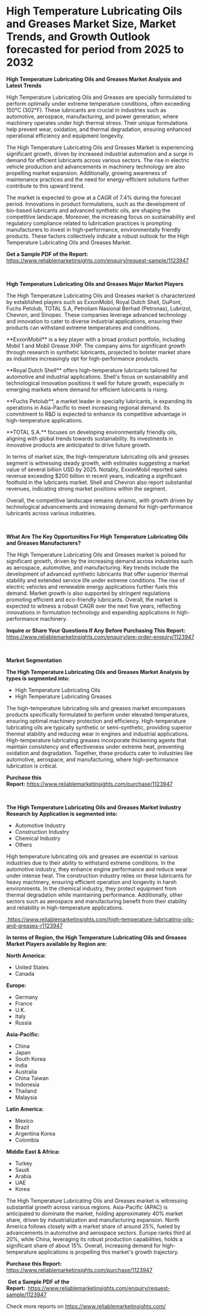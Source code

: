 <p><h1>High Temperature Lubricating Oils and Greases Market Size, Market Trends, and Growth Outlook forecasted for period from 2025 to 2032</h1></p><p><strong>High Temperature Lubricating Oils and Greases Market Analysis and Latest Trends</strong></p>
<p><p>High Temperature Lubricating Oils and Greases are specially formulated to perform optimally under extreme temperature conditions, often exceeding 150°C (302°F). These lubricants are crucial in industries such as automotive, aerospace, manufacturing, and power generation, where machinery operates under high thermal stress. Their unique formulations help prevent wear, oxidation, and thermal degradation, ensuring enhanced operational efficiency and equipment longevity.</p><p>The High Temperature Lubricating Oils and Greases Market is experiencing significant growth, driven by increased industrial automation and a surge in demand for efficient lubricants across various sectors. The rise in electric vehicle production and advancements in machinery technology are also propelling market expansion. Additionally, growing awareness of maintenance practices and the need for energy-efficient solutions further contribute to this upward trend.</p><p>The market is expected to grow at a CAGR of 7.4% during the forecast period. Innovations in product formulations, such as the development of bio-based lubricants and advanced synthetic oils, are shaping the competitive landscape. Moreover, the increasing focus on sustainability and regulatory compliance related to lubrication practices is prompting manufacturers to invest in high-performance, environmentally friendly products. These factors collectively indicate a robust outlook for the High Temperature Lubricating Oils and Greases Market.</p></p>
<p><strong>Get a Sample PDF of the Report:&nbsp;</strong> <a href="https://www.reliablemarketinsights.com/enquiry/request-sample/1123947?utm_campaign=2004&utm_medium=2&utm_source=Github&utm_content=ia&utm_term=01022025&utm_id=high-temperature-lubricating-oils-and-greases">https://www.reliablemarketinsights.com/enquiry/request-sample/1123947</a></p>
<p>&nbsp;</p>
<p><strong>High Temperature Lubricating Oils and Greases Major Market Players</strong></p>
<p><p>The High Temperature Lubricating Oils and Greases market is characterized by established players such as ExxonMobil, Royal Dutch Shell, DuPont, Fuchs Petolub, TOTAL S.A, Petroliam Nasional Berhad (Petronas), Lubrizol, Chevron, and Sinopec. These companies leverage advanced technology and innovation to cater to diverse industrial applications, ensuring their products can withstand extreme temperatures and conditions.</p><p>**ExxonMobil** is a key player with a broad product portfolio, including Mobil 1 and Mobil Grease XHP. The company aims for significant growth through research in synthetic lubricants, projected to bolster market share as industries increasingly opt for high-performance products. </p><p>**Royal Dutch Shell** offers high-temperature lubricants tailored for automotive and industrial applications. Shell's focus on sustainability and technological innovation positions it well for future growth, especially in emerging markets where demand for efficient lubricants is rising.</p><p>**Fuchs Petolub**, a market leader in specialty lubricants, is expanding its operations in Asia-Pacific to meet increasing regional demand. Its commitment to R&D is expected to enhance its competitive advantage in high-temperature applications.</p><p>**TOTAL S.A.** focuses on developing environmentally friendly oils, aligning with global trends towards sustainability. Its investments in innovative products are anticipated to drive future growth.</p><p>In terms of market size, the high-temperature lubricating oils and greases segment is witnessing steady growth, with estimates suggesting a market value of several billion USD by 2025. Notably, ExxonMobil reported sales revenue exceeding $200 billion in recent years, indicating a significant foothold in the lubricants market. Shell and Chevron also report substantial revenues, indicating strong market positions within the segment.</p><p>Overall, the competitive landscape remains dynamic, with growth driven by technological advancements and increasing demand for high-performance lubricants across various industries.</p></p>
<p>&nbsp;</p>
<p><strong>What Are The Key Opportunities For High Temperature Lubricating Oils and Greases Manufacturers?</strong></p>
<p><p>The High Temperature Lubricating Oils and Greases market is poised for significant growth, driven by the increasing demand across industries such as aerospace, automotive, and manufacturing. Key trends include the development of advanced synthetic lubricants that offer superior thermal stability and extended service life under extreme conditions. The rise of electric vehicles and renewable energy applications further fuels this demand. Market growth is also supported by stringent regulations promoting efficient and eco-friendly lubricants. Overall, the market is expected to witness a robust CAGR over the next five years, reflecting innovations in formulation technology and expanding applications in high-performance machinery.</p></p>
<p><strong>Inquire or Share Your Questions If Any Before Purchasing This Report:</strong> <a href="https://www.reliablemarketinsights.com/enquiry/pre-order-enquiry/1123947?utm_campaign=2004&utm_medium=2&utm_source=Github&utm_content=ia&utm_term=01022025&utm_id=high-temperature-lubricating-oils-and-greases">https://www.reliablemarketinsights.com/enquiry/pre-order-enquiry/1123947</a></p>
<p>&nbsp;</p>
<p><strong>Market Segmentation</strong></p>
<p><strong>The High Temperature Lubricating Oils and Greases Market Analysis by types is segmented into:</strong></p>
<p><ul><li>High Temperature Lubricating Oils</li><li>High Temperature Lubricating Greases</li></ul></p>
<p><p>The high-temperature lubricating oils and greases market encompasses products specifically formulated to perform under elevated temperatures, ensuring optimal machinery protection and efficiency. High-temperature lubricating oils are typically synthetic or semi-synthetic, providing superior thermal stability and reducing wear in engines and industrial applications. High-temperature lubricating greases incorporate thickening agents that maintain consistency and effectiveness under extreme heat, preventing oxidation and degradation. Together, these products cater to industries like automotive, aerospace, and manufacturing, where high-performance lubrication is critical.</p></p>
<p><strong>Purchase this Report:&nbsp;</strong><a href="https://www.reliablemarketinsights.com/purchase/1123947?utm_campaign=2004&utm_medium=2&utm_source=Github&utm_content=ia&utm_term=01022025&utm_id=high-temperature-lubricating-oils-and-greases">https://www.reliablemarketinsights.com/purchase/1123947</a></p>
<p>&nbsp;</p>
<p><strong>The High Temperature Lubricating Oils and Greases Market Industry Research by Application is segmented into:</strong></p>
<p><ul><li>Automotive Industry</li><li>Construction Industry</li><li>Chemical Industry</li><li>Others</li></ul></p>
<p><p>High temperature lubricating oils and greases are essential in various industries due to their ability to withstand extreme conditions. In the automotive industry, they enhance engine performance and reduce wear under intense heat. The construction industry relies on these lubricants for heavy machinery, ensuring efficient operation and longevity in harsh environments. In the chemical industry, they protect equipment from thermal degradation while maintaining performance. Additionally, other sectors such as aerospace and manufacturing benefit from their stability and reliability in high-temperature applications.</p></p>
<p><a href="https://www.reliablemarketinsights.com/high-temperature-lubricating-oils-and-greases-r1123947?utm_campaign=2004&utm_medium=2&utm_source=Github&utm_content=ia&utm_term=01022025&utm_id=high-temperature-lubricating-oils-and-greases">&nbsp;https://www.reliablemarketinsights.com/high-temperature-lubricating-oils-and-greases-r1123947</a></p>
<p><strong>In terms of Region, the High Temperature Lubricating Oils and Greases Market Players available by Region are:</strong></p>
<p>
    <p> <strong> North America: </strong>
        <ul>
            <li>United States</li>
            <li>Canada</li>
        </ul>
        </p> 
    <p> <strong> Europe: </strong>
        <ul>
            <li>Germany</li>
            <li>France</li>
            <li>U.K.</li>
            <li>Italy</li>
            <li>Russia</li>
        </ul>
        </p> 
    <p> <strong> Asia-Pacific: </strong>
        <ul>
            <li>China</li>
            <li>Japan</li>
            <li>South Korea</li>
            <li>India</li>
            <li>Australia</li>
            <li>China Taiwan</li>
            <li>Indonesia</li>
            <li>Thailand</li>
            <li>Malaysia</li>
        </ul>
        </p> 
    <p> <strong> Latin America: </strong>
        <ul>
            <li>Mexico</li>
            <li>Brazil</li>
            <li>Argentina Korea</li>
            <li>Colombia</li>
        </ul>
        </p> 
    <p> <strong> Middle East & Africa: </strong>
        <ul>
            <li>Turkey</li>
            <li>Saudi</li>
            <li>Arabia</li>
            <li>UAE</li>
            <li>Korea</li>
        </ul>
    </p>
    </p>
<p><p>The High Temperature Lubricating Oils and Greases market is witnessing substantial growth across various regions. Asia-Pacific (APAC) is anticipated to dominate the market, holding approximately 40% market share, driven by industrialization and manufacturing expansion. North America follows closely with a market share of around 25%, fueled by advancements in automotive and aerospace sectors. Europe ranks third at 20%, while China, leveraging its robust production capabilities, holds a significant share of about 15%. Overall, increasing demand for high-temperature applications is propelling this market's growth trajectory.</p></p>
<p><strong>Purchase this Report: </strong><a href="https://www.reliablemarketinsights.com/purchase/1123947?utm_campaign=2004&utm_medium=2&utm_source=Github&utm_content=ia&utm_term=01022025&utm_id=high-temperature-lubricating-oils-and-greases">https://www.reliablemarketinsights.com/purchase/1123947</a></p>
<p>&nbsp;<strong>Get a Sample PDF of the Report:&nbsp;&nbsp;</strong><a href="https://www.reliablemarketinsights.com/enquiry/request-sample/1123947?utm_campaign=2004&utm_medium=2&utm_source=Github&utm_content=ia&utm_term=01022025&utm_id=high-temperature-lubricating-oils-and-greases">https://www.reliablemarketinsights.com/enquiry/request-sample/1123947</a></p>
<p><strong></strong></p>
<p>Check more reports on <a href="https://www.reliablemarketinsights.com/?utm_campaign=2004&utm_medium=2&utm_source=Github&utm_content=ia&utm_term=01022025&utm_id=high-temperature-lubricating-oils-and-greases">https://www.reliablemarketinsights.com/</a></p>